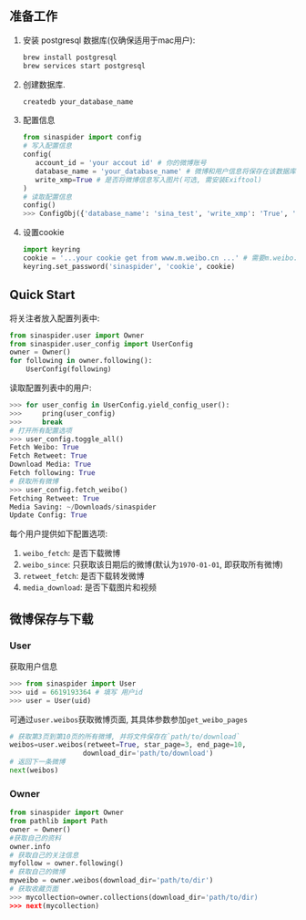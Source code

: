 
## 准备工作
1. 安装 postgresql 数据库(仅确保适用于mac用户):
    ```zsh
    brew install postgresql
    brew services start postgresql
    ```
2. 创建数据库.
   ```zsh
   createdb your_database_name
   ```
3. 配置信息 
   ```python
   from sinaspider import config
   # 写入配置信息
   config(
      account_id = 'your accout id' # 你的微博账号
      database_name = 'your_database_name' # 微博和用户信息将保存在该数据库
      write_xmp=True # 是否将微博信息写入图片(可选, 需安装Exiftool)
   )
   # 读取配置信息
   config()
   >>> ConfigObj({'database_name': 'sina_test', 'write_xmp': 'True', 'account_id': '6619193364'})
   ```
4. 设置cookie
   ```python
   import keyring
   cookie = '...your cookie get from www.m.weibo.cn ...' # 需要m.weibo.cn网页的cookie
   keyring.set_password('sinaspider', 'cookie', cookie)
   ```

## Quick Start
将关注者放入配置列表中:
```python
from sinaspider.user import Owner
from sinaspider.user_config import UserConfig
owner = Owner()
for following in owner.following():
    UserConfig(following)
```

读取配置列表中的用户:

```python
>>> for user_config in UserConfig.yield_config_user():
>>>     pring(user_config)
>>>     break
# 打开所有配置选项
>>> user_config.toggle_all()
Fetch Weibo: True
Fetch Retweet: True
Download Media: True
Fetch following: True
# 获取所有微博
>>> user_config.fetch_weibo()
Fetching Retweet: True
Media Saving: ~/Downloads/sinaspider
Update Config: True
```
每个用户提供如下配置选项:
1. `weibo_fetch`: 是否下载微博
4. `weibo_since`: 只获取该日期后的微博(默认为`1970-01-01`, 即获取所有微博)
2. `retweet_fetch`: 是否下载转发微博
3. `media_download`: 是否下载图片和视频








## 微博保存与下载




   
### User
获取用户信息
```python
>>> from sinaspider import User
>>> uid = 6619193364 # 填写 用户id
>>> user = User(uid)
```
可通过`user.weibos`获取微博页面, 其具体参数参加`get_weibo_pages`
```python
# 获取第3页到第10页的所有微博, 并将文件保存在`path/to/download`
weibos=user.weibos(retweet=True, star_page=3, end_page=10, 
                  download_dir='path/to/download')
# 返回下一条微博
next(weibos)
```




### Owner

```python
from sinaspider import Owner
from pathlib import Path
owner = Owner()
#获取自己的资料
owner.info
# 获取自己的关注信息
myfollow = owner.following()
# 获取自己的微博
myweibo = owner.weibos(download_dir='path/to/dir')
# 获取收藏页面
>>> mycollection=owner.collections(download_dir='path/to/dir)
>>> next(mycollection)

```
